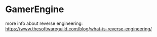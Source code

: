 # GamerEngine
more info about reverse engineering: https://www.thesoftwareguild.com/blog/what-is-reverse-engineering/
